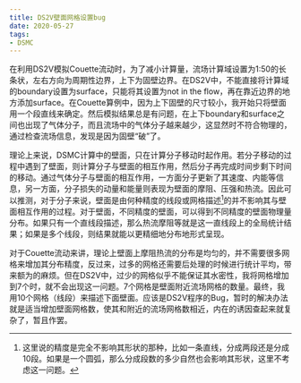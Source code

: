 ```yaml
---
title: DS2V壁面网格设置bug
date: 2020-05-27
tags: 
- DSMC
---
```


在利用DS2V模拟Couette流动时，为了减小计算量，流场计算域设置为1:50的长条状，左右方向为周期性边界，上下为固壁边界。在DS2V中，不能直接将计算域的boundary设置为surface，只能将其设置为not in the flow，再在靠近边界的地方添加surface。在Couette算例中，因为上下固壁的尺寸较小，我开始只将壁面用一个段直线来确定。然后模拟结果总是有问题，在上下boundary和surface之间也出现了气体分子，而且流场中的气体分子越来越少，这显然时不符合物理的，通过检查流场信息，发现是因为固壁“破”了。<!--more-->

理论上来说，DSMC计算中的壁面，只在计算分子移动时起作用。若分子移动的过程中遇到了壁面，则计算分子与壁面的相互作用，然后分子再完成时间步剩下时间的移动。通过气体分子与壁面的相互作用，一方面分子更新了其速度、内能等信息，另一方面，分子损失的动量和能量则表现为壁面的摩阻、压强和热流。因此可以推测，对于分子来说，壁面是由何种精度的线段或网格描述[^1]的并不影响其与壁面相互作用的过程。对于壁面，不同精度的壁面，可以得到不同精度的壁面物理量分布。如果只有一个直线段描述，那么热流摩阻等就是这一直线段上的全局统计结果；如果是多个线段，则结果就能以更精细地分布地形式呈现。

对于Couette流动来讲，理论上壁面上摩阻热流的分布是均匀的，并不需要很多网格来增加其分布精度，反过来，过多的网格还需要后处理的时候进行统计平均，带来额为的麻烦。但在DS2V中，过少的网格似乎不能保证其水密性，我将网格增加到7个时，就不会出现这一问题。7个网格是壁面附近流场网格的数量。最终，我用10个网格（线段）来描述下面壁面。应该是DS2V程序的Bug，暂时的解决办法就是适当增加壁面网格数，使其和附近的流场网格数相近，内在的诱因查起来就复杂了，暂且作罢。

[^1]: 这里说的精度是完全不影响其形状的那种，比如一条直线，分成两段还是分成10段。如果是一个圆弧，那么分成段数的多少自然也会影响其形状，这里不考虑这一问题。
